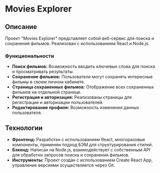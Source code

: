 # Movies Explorer

## Описание

Проект "Movies Explorer" представляет собой веб-сервис для поиска и сохранения фильмов. Реализован с использованием React и Node.js.

### Функциональности

- **Поиск фильмов:** Возможность вводить ключевые слова для поиска и просматривать результаты.
- **Сохранение фильмов:** Пользователи могут сохранять интересные фильмы в своем личном кабинете.
- **Страница сохраненных фильмов:** Отображение всех сохраненных фильмов на отдельной странице.
- **Регистрация и авторизация:** Реализованы страницы для регистрации и авторизации пользователей.
- **Редактирование профиля:** Возможность изменения данных пользователя.

## Технологии

- **Фронтенд:** Разработан с использованием React, многоразовые компоненты, применен подход БЭМ для структурирования стилей.
- **Бэкенд:** Написан на Node.js, взаимодействует с собственным API для обработки запросов поиска и сохранения фильмов.
- **Инструменты:** Проект создан с использованием Create React App, управление версиями осуществляется через Git.
